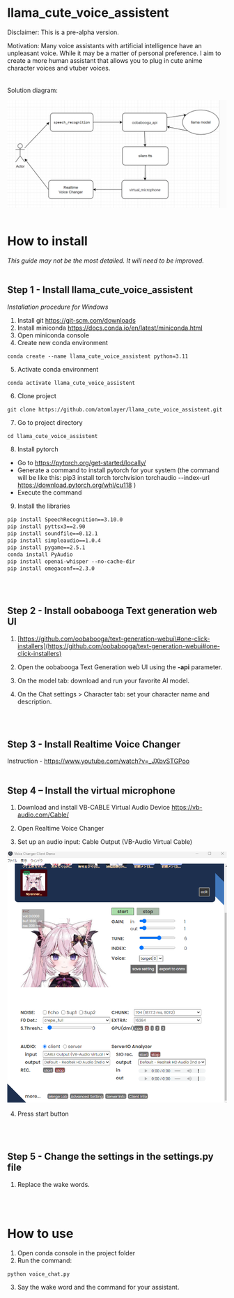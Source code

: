 # llama_cute_voice_assistent

Disclaimer: This is a pre-alpha version.

Motivation: Many voice assistants with artificial intelligence have an unpleasant voice. While it may be a matter of personal preference. I aim to create a more human assistant that allows you to plug in cute anime character voices and vtuber voices.
<br>
<br>
<br>
Solution diagram:

![](media/2858db90ced343578868eeafaf30ee79.png)
<br>
<br>
# How to install

*This guide may not be the most detailed. It will need to be improved.*
<br>
<br>

## Step 1 - Install llama_cute_voice_assistent

*Installation procedure for Windows*

1) Install git https://git-scm.com/downloads
2) Install miniconda https://docs.conda.io/en/latest/miniconda.html
3) Open miniconda console
4) Create new conda environment

```
conda create --name llama_cute_voice_assistent python=3.11
```

5) Activate conda environment

```
conda activate llama_cute_voice_assistent
```

6) Clone project

```
git clone https://github.com/atomlayer/llama_cute_voice_assistent.git
```

7) Go to project directory

```
cd llama_cute_voice_assistent
```


8) Install pytorch 
- Go to https://pytorch.org/get-started/locally/
- Generate a command to install pytorch for your system (the command will be like this: pip3 install torch torchvision torchaudio --index-url https://download.pytorch.org/whl/cu118 )
- Execute the command

9) Install the libraries

```
pip install SpeechRecognition==3.10.0 
pip install pyttsx3==2.90 
pip install soundfile==0.12.1
pip install simpleaudio==1.0.4
pip install pygame==2.5.1
conda install PyAudio
pip install openai-whisper --no-cache-dir
pip install omegaconf==2.3.0
```
<br>
<br>


## Step 2 - Install oobabooga Text generation web UI

1) [https://github.com/oobabooga/text-generation-webui\#one-click-installers](https://github.com/oobabooga/text-generation-webui#one-click-installers)

2) Open the oobabooga Text Generation web UI using the **-api** parameter.

3) On the model tab: download and run your favorite AI model.

4) On the Chat settings \> Character tab: set your character name and description.
<br>
<br>

## Step 3 - Install Realtime Voice Changer

Instruction - <https://www.youtube.com/watch?v=_JXbvSTGPoo>
<br>
<br>

## Step 4 – Install the virtual microphone

1) Download and install VB-CABLE Virtual Audio Device <https://vb-audio.com/Cable/>

2) Open Realtime Voice Changer

3) Set up an audio input: Cable Output (VB-Audio Virtual Cable)

![](media/6b7f24ec79fe7fb7ab599c5ee15e1a88.png)

4) Press start button
<br>
<br>


## Step 5 - Change the settings in the settings.py file

1) Replace the wake words.
<br>
<br>

# How to use

1) Open conda console in the project folder
2) Run the command: 
```
python voice_chat.py
```
3) Say the wake word and the command for your assistant.
